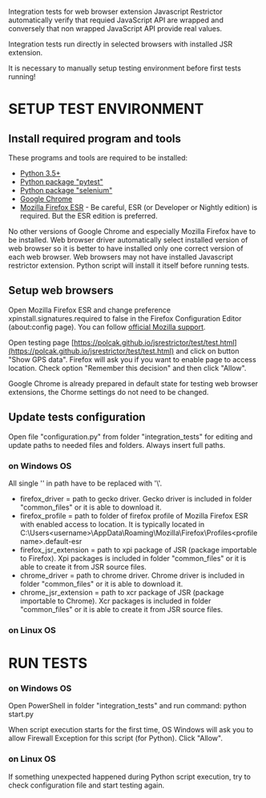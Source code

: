 Integration tests for web browser extension Javascript Restrictor automatically verify that
requied JavaScript API are wrapped and conversely that non wrapped JavaScript API provide real values.

Integration tests run directly in selected browsers with installed JSR extension.

It is necessary to manually setup testing environment before first tests running!



# SETUP TEST ENVIRONMENT


## Install required program and tools

These programs and tools are required to be installed:
* [Python 3.5+](https://www.python.org/downloads/)
* [Python package "pytest"](https://pypi.org/project/pytest/)
* [Python package "selenium"](https://pypi.org/project/selenium/)
* [Google Chrome](https://www.google.com/chrome/)
* [Mozilla Firefox ESR](https://www.mozilla.org/en-US/firefox/all/#product-desktop-esr) - Be careful, ESR (or Developer or Nightly edition) is required. But the ESR edition is preferred.

No other versions of Google Chrome and especially Mozilla Firefox have to be installed.
Web browser driver automatically select installed version of web browser so it is better to have installed only one correct version of each web browser.
Web browsers may not have installed Javascript restrictor extension. Python script will install it itself before running tests.


## Setup web browsers

Open Mozilla Firefox ESR and change preference xpinstall.signatures.required to false in the Firefox Configuration Editor (about:config page).
You can follow [official Mozilla support](https://support.mozilla.org/en-US/kb/add-on-signing-in-firefox#w_what-are-my-options-if-i-want-to-use-an-unsigned-add-on-advanced-users).

Open testing page [https://polcak.github.io/jsrestrictor/test/test.html](https://polcak.github.io/jsrestrictor/test/test.html) and click on button "Show GPS data".
Firefox will ask you if you want to enable page to access location. Check option "Remember this decision" and then click "Allow".

Google Chrome is already prepared in default state for testing web browser extensions, the Chorme settings do not need to be changed.


## Update tests configuration

Open file "configuration.py" from folder "integration_tests" for editing and update paths to needed files and folders. Always insert full paths.

### on Windows OS

All single '\' in path have to be replaced with '\\'.

* firefox_driver = path to gecko driver. Gecko driver is included in folder "common_files" or it is able to download it.
* firefox_profile = path to folder of firefox profile of Mozilla Firefox ESR with enabled access to location. It is typically located in C:\Users\<username>\AppData\Roaming\Mozilla\Firefox\Profiles\<profilename>.default-esr
* firefox_jsr_extension = path to xpi package of JSR (package importable to Firefox). Xpi packages is included in folder "common_files" or it is able to create it from JSR source files.
* chrome_driver = path to chrome driver. Chrome driver is included in folder "common_files" or it is able to download it.
* chrome_jsr_extension = path to xcr package of JSR (package importable to Chrome). Xcr packages is included in folder "common_files" or it is able to create it from JSR source files.

### on Linux OS



# RUN TESTS

### on Windows OS

Open PowerShell in folder "integration_tests" and run command:
	python start.py

When script execution starts for the first time, OS Windows will ask you to allow Firewall Exception for this script (for Python). Click "Allow".

### on Linux OS


If something unexpected happened during Python script execution, try to check configuration file and start testing again.